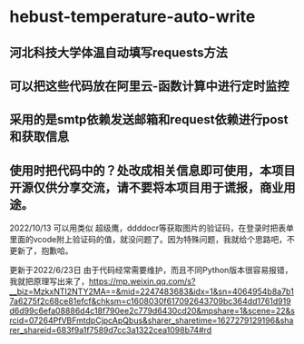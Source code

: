 # hebust-temperature-auto-write
河北科技大学体温自动填写requests方法
------------------------------------------------------
可以把这些代码放在阿里云-函数计算中进行定时监控
------------------------------------------------------
采用的是smtp依赖发送邮箱和request依赖进行post和获取信息
------------------------------------------------------
使用时把代码中的？处改成相关信息即可使用，本项目开源仅供分享交流，请不要将本项目用于谎报，商业用途。
------------------------------------------------------
2022/10/13
可以用类似 超级鹰，ddddocr等获取图片的验证码，在登录时把表单里面的vcode附上验证码的值，就没问题了。因为特殊问题，我就给个思路吧，不更新了，抱歉哈。

更新于2022/6/23日
由于代码经常需要维护，而且不同Python版本很容易报错，我就把原理写出来了，https://mp.weixin.qq.com/s?__biz=MzkxNTI2NTY2MA==&mid=2247483683&idx=1&sn=4064954b8a7b17a6275f2c68ce81efcf&chksm=c1608030f617092643709bc364dd1761d919d6d99c6efa08886d4c18f790ee2c779d6430cd20&mpshare=1&scene=22&srcid=07264PfVBFmtdpCjpcApQbus&sharer_sharetime=1627279129196&sharer_shareid=683f9a1f7589d7cc3a1322cea1098b74#rd
